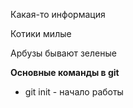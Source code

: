 Какая-то информация

Котики милые

Арбузы бывают зеленые

**Основные команды в git**

* git init - начало работы